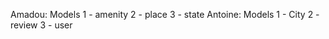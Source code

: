 Amadou:
    Models
    1 - amenity
    2 - place
    3 - state
Antoine:
    Models
    1 - City 
    2 - review
    3 - user
